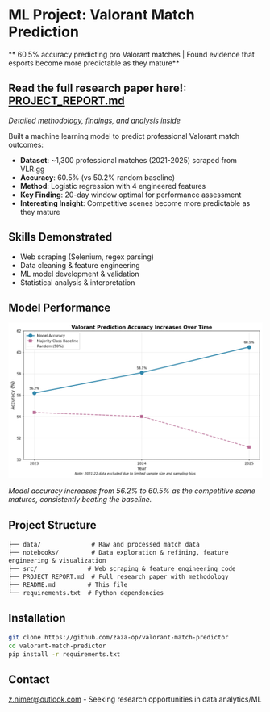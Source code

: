 # ML Project: Valorant Match Prediction

** 60.5% accuracy predicting pro Valorant matches | Found evidence that esports become more predictable as they mature**

## Read the full research paper here!: [PROJECT_REPORT.md](PROJECT_REPORT.md)
*Detailed methodology, findings, and analysis inside*

Built a machine learning model to predict professional Valorant match outcomes:
- **Dataset**: ~1,300 professional matches (2021-2025) scraped from VLR.gg
- **Accuracy**: 60.5% (vs 50.2% random baseline)
- **Method**: Logistic regression with 4 engineered features
- **Key Finding**: 20-day window optimal for performance assessment
- **Interesting Insight**: Competitive scenes become more predictable as they mature

## Skills Demonstrated
- Web scraping (Selenium, regex parsing)
- Data cleaning & feature engineering  
- ML model development & validation
- Statistical analysis & interpretation


## Model Performance

![Accuracy Over Time](notebooks/accuracy_over_time.png)

*Model accuracy increases from 56.2% to 60.5% as the competitive scene matures, consistently beating the baseline.*


## Project Structure
```
├── data/              # Raw and processed match data
├── notebooks/         # Data exploration & refining, feature engineering & visualization
├── src/              # Web scraping & feature engineering code
├── PROJECT_REPORT.md  # Full research paper with methodology
├── README.md         # This file
└── requirements.txt  # Python dependencies
```

## Installation
```bash
git clone https://github.com/zaza-op/valorant-match-predictor
cd valorant-match-predictor
pip install -r requirements.txt
```

## Contact
z.nimer@outlook.com - Seeking research opportunities in data analytics/ML
